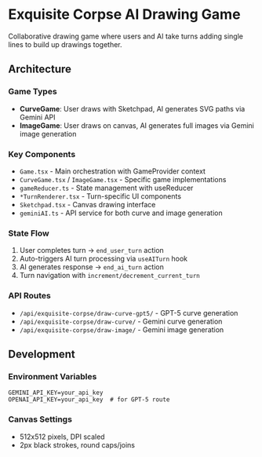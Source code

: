 # Exquisite Corpse AI Drawing Game

Collaborative drawing game where users and AI take turns adding single lines to build up drawings together.

## Architecture

### Game Types

- **CurveGame**: User draws with Sketchpad, AI generates SVG paths via Gemini API  
- **ImageGame**: User draws on canvas, AI generates full images via Gemini image generation

### Key Components

- `Game.tsx` - Main orchestration with GameProvider context
- `CurveGame.tsx` / `ImageGame.tsx` - Specific game implementations  
- `gameReducer.ts` - State management with useReducer
- `*TurnRenderer.tsx` - Turn-specific UI components
- `Sketchpad.tsx` - Canvas drawing interface
- `geminiAI.ts` - API service for both curve and image generation

### State Flow

1. User completes turn → `end_user_turn` action
2. Auto-triggers AI turn processing via `useAITurn` hook
3. AI generates response → `end_ai_turn` action  
4. Turn navigation with `increment/decrement_current_turn`

### API Routes

- `/api/exquisite-corpse/draw-curve-gpt5/` - GPT-5 curve generation
- `/api/exquisite-corpse/draw-curve/` - Gemini curve generation
- `/api/exquisite-corpse/draw-image/` - Gemini image generation

## Development

### Environment Variables

```env
GEMINI_API_KEY=your_api_key
OPENAI_API_KEY=your_api_key  # for GPT-5 route
```

### Canvas Settings

- 512x512 pixels, DPI scaled
- 2px black strokes, round caps/joins
